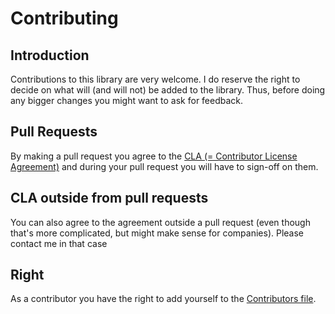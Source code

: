 <!--
Copyright 2023-2024, Matthias Reik <fledex@reik.org>

SPDX-License-Identifier: Apache-2.0
-->
# Contributing
## Introduction
Contributions to this library are very welcome. I do reserve the right to decide on what will (and will not) be added to the library. Thus, before doing any bigger changes you might want to ask for feedback.

## Pull Requests
By making a pull request you agree to the [CLA (= Contributor License Agreement)](CLA.md) and during your pull request you will have to sign-off on them.

## CLA outside from pull requests
You can also agree to the agreement outside a pull request (even though that's more complicated, but might make sense for companies). Please contact me in that case

## Right
As a contributor you have the right to add yourself to the [Contributors file](CONTRIBUTORS.md).
